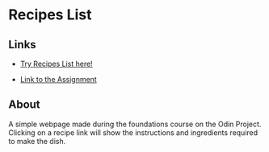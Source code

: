 # Recipes List

## Links
- [Try Recipes List here!](https://pedrim30.github.io/odin-recipes/)

- [Link to the Assignment](https://www.theodinproject.com/paths/foundations/courses/foundations/lessons/recipes)

## About
A simple webpage made during the foundations course on the Odin Project. Clicking on a recipe link will show the instructions and ingredients required to make the dish.